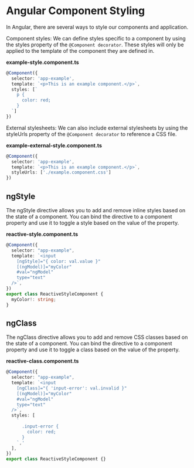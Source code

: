 # Angular Component Styling

In Angular, there are several ways to style our components and application.

Component styles: We can define styles specific to a component by using the styles property of the `@Component decorator`. These styles will only be applied to the template of the component they are defined in.

**example-style.component.ts**

```typescript
@Component({
  selector: 'app-example',
  template: `<p>This is an example component.</p>`,
  styles: [`
    p {
      color: red;
    }
  `]
})
```

External stylesheets: We can also include external stylesheets by using the styleUrls property of the `@Component decorator` to reference a CSS file.

**example-external-style.component.ts**

```typescript
@Component({
  selector: 'app-example',
  template: `<p>This is an example component.</p>`,
  styleUrls: ['./example.component.css']
})

```

## ngStyle

The ngStyle directive allows you to add and remove inline styles based on the state of a component. You can bind the directive to a component property and use it to toggle a style based on the value of the property.

**reactive-style.component.ts**

```typescript
@Component({
  selector: "app-example",
  template: `<input
    [ngStyle]="{ color: val.value }"
    [(ngModel)]="myColor"
    #val="ngModel"
    type="text"
  />`,
})
export class ReactiveStyleComponent {
  myColor!: string;
}
```

## ngClass

The ngClass directive allows you to add and remove CSS classes based on the state of a component. You can bind the directive to a component property and use it to toggle a class based on the value of the property.

**reactive-class.component.ts**

```typescript
@Component({
  selector: "app-example",
  template: `<input
    [ngClass]="{ 'input-error': val.invalid }"
    [(ngModel)]="myColor"
    #val="ngModel"
    type="text"
  />`,
  styles: [
    `
      .input-error {
        color: red;
      }
    `,'
  ],
})
export class ReactiveStyleComponent {}
```
